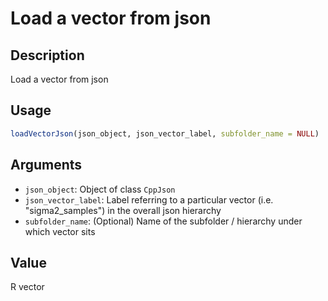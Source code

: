 # Load a vector from json

## Description

Load a vector from json

## Usage

```r
loadVectorJson(json_object, json_vector_label, subfolder_name = NULL)
```

## Arguments

* `json_object`: Object of class `CppJson`
* `json_vector_label`: Label referring to a particular vector (i.e. "sigma2_samples") in the overall json hierarchy
* `subfolder_name`: (Optional) Name of the subfolder / hierarchy under which vector sits

## Value

R vector

